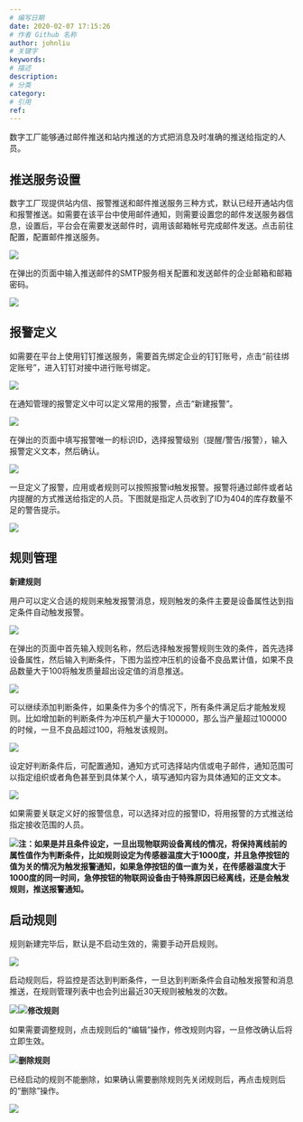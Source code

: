```yaml
---
# 编写日期
date: 2020-02-07 17:15:26
# 作者 Github 名称
author: johnliu
# 关键字
keywords:
# 描述
description:
# 分类
category: 
# 引用
ref:
---
```


数字工厂能够通过邮件推送和站内推送的方式把消息及时准确的推送给指定的人员。

## 推送服务设置

数字工厂现提供站内信、报警推送和邮件推送服务三种方式，默认已经开通站内信和报警推送。如需要在该平台中使用邮件通知，则需要设置您的邮件发送服务器信息，设置后，平台会在需要发送邮件时，调用该邮箱帐号完成邮件发送。点击前往配置，配置邮件推送服务。

![](https://static-aliyun-doc.oss-cn-hangzhou.aliyuncs.com/assets/img/zh-CN/0019381951/p53228.png)

在弹出的页面中输入推送邮件的SMTP服务相关配置和发送邮件的企业邮箱和邮箱密码。

![](https://static-aliyun-doc.oss-cn-hangzhou.aliyuncs.com/assets/img/zh-CN/0019381951/p53230.png)

## 报警定义

如需要在平台上使用钉钉推送服务，需要首先绑定企业的钉钉账号，点击“前往绑定账号”，进入钉钉对接中进行账号绑定。

![](https://static-aliyun-doc.oss-cn-hangzhou.aliyuncs.com/assets/img/zh-CN/0019381951/p63619.png)

在通知管理的报警定义中可以定义常用的报警，点击“新建报警”。

![](https://static-aliyun-doc.oss-cn-hangzhou.aliyuncs.com/assets/img/zh-CN/1019381951/p53231.png)

在弹出的页面中填写报警唯一的标识ID，选择报警级别（提醒/警告/报警），输入报警定义文本，然后确认。

![](https://static-aliyun-doc.oss-cn-hangzhou.aliyuncs.com/assets/img/zh-CN/1019381951/p53232.png)

一旦定义了报警，应用或者规则可以按照报警id触发报警。报警将通过邮件或者站内提醒的方式推送给指定的人员。下图就是指定人员收到了ID为404的库存数量不足的警告提示。

![](https://static-aliyun-doc.oss-cn-hangzhou.aliyuncs.com/assets/img/zh-CN/1019381951/p53233.png)

## 规则管理

**新建规则**

用户可以定义合适的规则来触发报警消息，规则触发的条件主要是设备属性达到指定条件自动触发报警。

![](https://static-aliyun-doc.oss-cn-hangzhou.aliyuncs.com/assets/img/zh-CN/1019381951/p53234.png)

在弹出的页面中首先输入规则名称，然后选择触发报警规则生效的条件，首先选择设备属性，然后输入判断条件，下图为监控冲压机的设备不良品累计值，如果不良品数量大于100将触发质量超出设定值的消息推送。

![](https://static-aliyun-doc.oss-cn-hangzhou.aliyuncs.com/assets/img/zh-CN/1019381951/p53236.png)

可以继续添加判断条件，如果条件为多个的情况下，所有条件满足后才能触发规则。比如增加新的判断条件为冲压机产量大于100000，那么当产量超过100000的时候，一旦不良品超过100，将触发该规则。

![](https://static-aliyun-doc.oss-cn-hangzhou.aliyuncs.com/assets/img/zh-CN/1019381951/p53238.png)

设定好判断条件后，可配置通知，通知方式可选择站内信或电子邮件，通知范围可以指定组织或者角色甚至到具体某个人，填写通知内容为具体通知的正文文本。

![](https://static-aliyun-doc.oss-cn-hangzhou.aliyuncs.com/assets/img/zh-CN/2019381951/p53239.png)

如果需要关联定义好的报警信息，可以选择对应的报警ID，将用报警的方式推送给指定接收范围的人员。

![](https://static-aliyun-doc.oss-cn-hangzhou.aliyuncs.com/assets/img/zh-CN/2019381951/p53241.png)**注：如果是并且条件设定，一旦出现物联网设备离线的情况，将保持离线前的属性值作为判断条件，比如规则设定为传感器温度大于1000度，并且急停按钮的值为关的情况为触发报警通知，如果急停按钮的值一直为关，在传感器温度大于1000度的同一时间，急停按钮的物联网设备由于特殊原因已经离线，还是会触发规则，推送报警通知。**

## 启动规则

规则新建完毕后，默认是不启动生效的，需要手动开启规则。

![](https://static-aliyun-doc.oss-cn-hangzhou.aliyuncs.com/assets/img/zh-CN/2019381951/p53252.png)

启动规则后，将监控是否达到判断条件，一旦达到判断条件会自动触发报警和消息推送，在规则管理列表中也会列出最近30天规则被触发的次数。

![](https://static-aliyun-doc.oss-cn-hangzhou.aliyuncs.com/assets/img/zh-CN/2019381951/p53254.png)![](https://static-aliyun-doc.oss-cn-hangzhou.aliyuncs.com/assets/img/zh-CN/2019381951/p53255.png)**修改规则**

如果需要调整规则，点击规则后的“编辑”操作，修改规则内容，一旦修改确认后将立即生效。

![](https://static-aliyun-doc.oss-cn-hangzhou.aliyuncs.com/assets/img/zh-CN/2019381951/p53256.png)**删除规则**

已经启动的规则不能删除，如果确认需要删除规则先关闭规则后，再点击规则后的“删除”操作。

![](https://static-aliyun-doc.oss-cn-hangzhou.aliyuncs.com/assets/img/zh-CN/3019381951/p53257.png)
